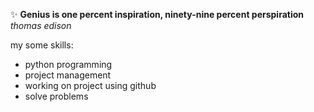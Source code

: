 :sparkles:
**Genius is one percent inspiration, ninety-nine percent perspiration** _thomas edison_

my some skills:
* python programming
* project management
* working on project using github
* solve problems

